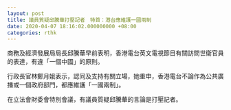 ```yaml
---
layout: post
title: 議員質疑邱騰華打壓記者　特首：港台應維護一國兩制
date: 2020-04-07 18:16:02.000000000 +08:00
categories: rthk
---
```


商務及經濟發展局局長邱騰華早前表明，香港電台英文電視節目有關訪問世衛官員的表達，有違「一個中國」的原則。

行政長官林鄭月娥表示，認同及支持有關立場，她重申，香港電台不論作為公共廣播或一個政府部門，都應維護「一國兩制」。

在立法會財委會特別會議，有議員質疑邱騰華的言論是打壓記者。
